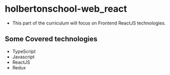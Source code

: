 # holbertonschool-web_react

* This part of the curriculum will focus on Frontend ReactJS technologies.

## Some Covered technologies
* TypeScript
* Javascript
* ReactJS
* Redux
